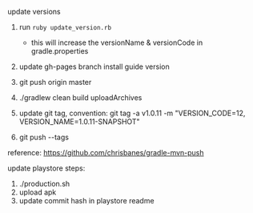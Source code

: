 update versions

1. run `ruby update_version.rb`
   - this will increase the versionName & versionCode in gradle.properties
2. update gh-pages branch install guide version

4. git push origin master
5. ./gradlew clean build uploadArchives
6. update git tag, convention: git tag -a v1.0.11 -m "VERSION_CODE=12, VERSION_NAME=1.0.11-SNAPSHOT"
7. git push --tags

reference:
https://github.com/chrisbanes/gradle-mvn-push

update playstore steps:
1. ./production.sh
2. upload apk
3. update commit hash in playstore readme
